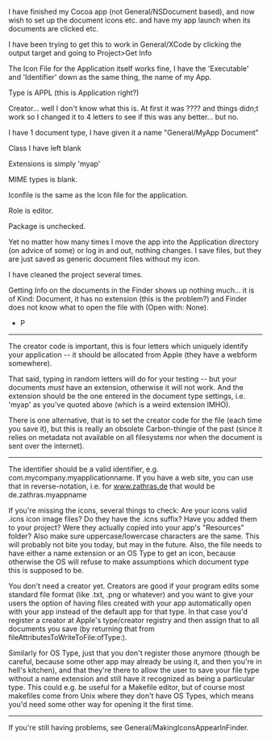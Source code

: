 

I have finished my Cocoa app (not General/NSDocument based), and now wish to set up the document icons etc. and have my app launch when its documents are clicked etc. 

I have been trying to get this to work in General/XCode by clicking the output target and going to Project>Get Info

The Icon File for the Application itself works fine, I have the 'Executable' and 'Identifier' down as the same thing, the name of my App.

Type is APPL (this is Application right?)

Creator... well I don't know what this is. At first it was ???? and things didn;t work so I changed it to 4 letters to see if this was any better... but no.

I have 1 document type, I have given it a name "General/MyApp Document"

Class I have left blank

Extensions is simply 'myap'

MIME types is blank.

Iconfile is the same as the Icon file for the application.

Role is editor.

Package is unchecked.

Yet no matter how many times I move the app into the Application directory (on advice of some) or log in and out, nothing changes. I save files, but they are just saved as generic document files without my icon.

I have cleaned the project several times.

Getting Info on the documents in the Finder shows up nothing much... it is of Kind: Document, it has no extension (this is the problem?) and Finder does not know what to open the file with (Open with: None).

- P

----

The creator code is important, this is four letters which uniquely identify your application -- it should be allocated from Apple (they have a webform somewhere).

That said, typing in random letters will do for your testing -- but your documents *must* have an extension, otherwise it will not work. And the extension should be the one entered in the document type settings, i.e. 'myap' as you've quoted above (which is a weird extension IMHO).

There is one alternative, that is to set the creator code for the file (each time you save it), but this is really an obsolete Carbon-thingie of the past (since it relies on metadata not available on all filesystems nor when the document is sent over the internet).

----

The identifier should be a valid identifier, e.g. com.mycompany.myapplicationname. If you have a web site, you can use that in reverse-notation, i.e. for www.zathras.de that would be de.zathras.myappname

If you're missing the icons, several things to check: Are your icons valid .icns icon image files? Do they have the .icns suffix? Have you added them to your project? Were they actually copied into your app's "Resources" folder? Also make sure uppercase/lowercase characters are the same. This will probably not bite you today, but may in the future. Also, the file needs to have either a name extension or an OS Type to get an icon, because otherwise the OS will refuse to make assumptions which document type this is supposed to be.

You don't need a creator yet. Creators are good if your program edits some standard file format (like .txt, .png or whatever) and you want to give your users the option of having files created with your app automatically open with your app instead of the default app for that type. In that case you'd register a creator at Apple's type/creator registry and then assign that to all documents you save (by returning that from fileAttributesToWriteToFile:ofType:).

Similarly for OS Type, just that you don't register those anymore (though be careful, because some other app may already be using it, and then you're in hell's kitchen), and that they're there to allow the user to save your file type without a name extension and still have it recognized as being a particular type. This could e.g. be useful for a Makefile editor, but of course most makefiles come from Unix where they don't have OS Types, which means you'd need some other way for opening it the first time.

----

If you're still having problems, see General/MakingIconsAppearInFinder.